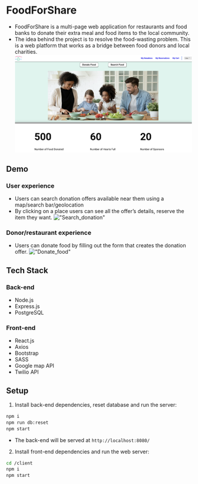 # FoodForShare
- FoodForShare is a multi-page web application for restaurants and food banks to donate their extra meal and food items to the local community. 
- The idea behind the project is to resolve the food-wasting problem. This is a web platform that works as a bridge between food donors and local charities.
!["Main page"](https://github.com/nikaffa/FoodForShare/blob/main/docs/main_page.png)

## Demo
### User experience
- Users can search donation offers available near them using a map/search bar/geolocation
- By clicking on a place users can see all the offer’s details, reserve the item they want.
!["Search_donation"](https://github.com/nikaffa/FoodForShare/blob/main/docs/search_food.gif)

### Donor/restaurant experience
- Users can donate food by filling out the form that creates the donation offer.
!["Donate_food"](https://github.com/nikaffa/FoodForShare/blob/main/docs/donations.gif)


## Tech Stack
### Back-end
- Node.js
- Express.js
- PostgreSQL

### Front-end
- React.js
- Axios
- Bootstrap
- SASS
- Google map API
- Twilio API

## Setup

1. Install back-end dependencies, reset database and run the server: 
```bash
npm i
npm run db:reset
npm start
```
 - The back-end will be served at `http://localhost:8080/`
2. Install front-end dependencies and run the web server: 
```bash
cd /client
npm i
npm start
```


